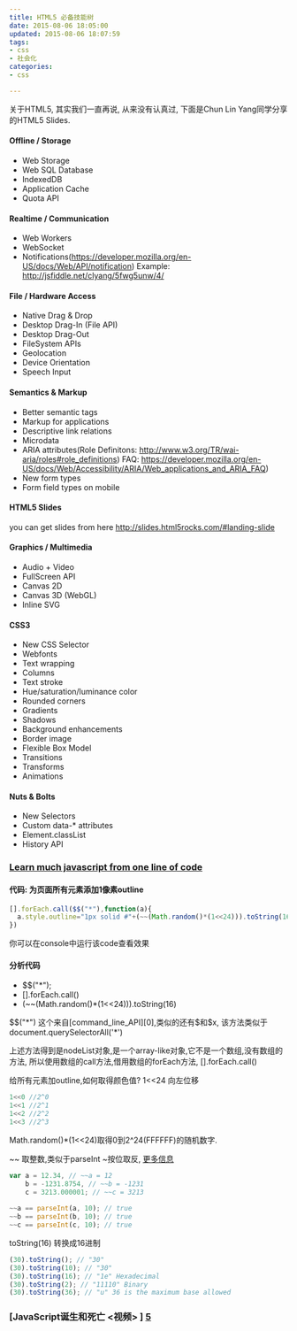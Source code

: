 ```yaml
---
title: HTML5 必备技能树
date: 2015-08-06 18:05:00
updated: 2015-08-06 18:07:59
tags: 
- css
- 社会化
categories: 
- css

---
```

关于HTML5, 其实我们一直再说, 从来没有认真过, 下面是Chun Lin Yang同学分享的HTML5 Slides.

#### Offline / Storage

- Web Storage
- Web SQL Database
- IndexedDB
- Application Cache
- Quota API


<!--more-->


#### Realtime / Communication

- Web Workers
- WebSocket
- Notifications(https://developer.mozilla.org/en-US/docs/Web/API/notification) Example: http://jsfiddle.net/clyang/5fwg5unw/4/

#### File / Hardware Access

- Native Drag & Drop
- Desktop Drag-In (File API)
- Desktop Drag-Out
- FileSystem APIs
- Geolocation
- Device Orientation
- Speech Input

#### Semantics & Markup

- Better semantic tags
- Markup for applications
- Descriptive link relations
- Microdata
- ARIA attributes(Role Definitons: http://www.w3.org/TR/wai-aria/roles#role_definitions)
FAQ: https://developer.mozilla.org/en-US/docs/Web/Accessibility/ARIA/Web_applications_and_ARIA_FAQ)
- New form types
- Form field types on mobile

#### HTML5 Slides
you can get slides from here
http://slides.html5rocks.com/#landing-slide

#### Graphics / Multimedia
- Audio + Video
- FullScreen API
- Canvas 2D
- Canvas 3D (WebGL)
- Inline SVG

#### CSS3
- New CSS Selector
- Webfonts
- Text wrapping
- Columns
- Text stroke
- Hue/saturation/luminance color
- Rounded corners
- Gradients
- Shadows
- Background enhancements
- Border image
- Flexible Box Model
- Transitions
- Transforms
- Animations

#### Nuts & Bolts
- New Selectors
- Custom data-* attributes
- Element.classList
- History API

### [Learn much javascript from one line of code][7]

#### 代码: 为页面所有元素添加1像素outline
```javascript
[].forEach.call($$("*"),function(a){
  a.style.outline="1px solid #"+(~~(Math.random()*(1<<24))).toString(16)
})
```

你可以在console中运行该code查看效果

#### 分析代码
- $$("*");
- [].forEach.call()
- (~~(Math.random()*(1<<24))).toString(16)

$$("*") 这个来自[command_line_API][0],类似的还有$和$x, 该方法类似于document.querySelectorAll('*')

上述方法得到是nodeList对象,是一个array-like对象,它不是一个数组,没有数组的方法, 所以使用数组的call方法,借用数组的forEach方法, [].forEach.call()

给所有元素加outline,如何取得颜色值? 
1<<24 向左位移
```javascript
1<<0 //2^0
1<<1 //2^1
1<<2 //2^2
1<<3 //2^3
```
Math.random()*(1<<24)取得0到2^24(FFFFFF)的随机数字.

~~ 取整数,类似于parseInt ~按位取反, [更多信息][2] 
```javascript
var a = 12.34, // ~~a = 12
    b = -1231.8754, // ~~b = -1231
    c = 3213.000001; // ~~c = 3213
 
~~a == parseInt(a, 10); // true
~~b == parseInt(b, 10); // true
~~c == parseInt(c, 10); // true
```

toString(16) 转换成16进制
```javascript
(30).toString(); // "30"
(30).toString(10); // "30"
(30).toString(16); // "1e" Hexadecimal
(30).toString(2); // "11110" Binary
(30).toString(36); // "u" 36 is the maximum base allowed
```

[0]:http://getfirebug.com/wiki/index.php/Command_Line_API
[1]:https://developer.mozilla.org/en-US/docs/Web/JavaScript/Reference/Operators/Operator_Precedence
[2]:http://www.javascriptturnsmeon.com/the-tilde-operator-in-javascript/
[3]:https://github.com/firebug/firebug/blob/master/extension/content/firebug/console/commandLineAPI.js
[4]:https://code.google.com/p/chromium/codesearch#chromium/src/third_party/WebKit/Source/core/inspector/InjectedScriptSource.js
[5]:http://v.youku.com/v_show/id_XODAzOTY1MTM2.html?qq-pf-to=pcqq.group
[6]:http://www.fancynode.com.cn/
[7]:http://arqex.com/939/learning-much-javascript-one-line-code?utm_source=javascriptweekly&utm_medium=email
[8]:http://slides.html5rocks.com/#graphics-multimedia-title

### [JavaScript诞生和死亡 <视频> ] [5]
